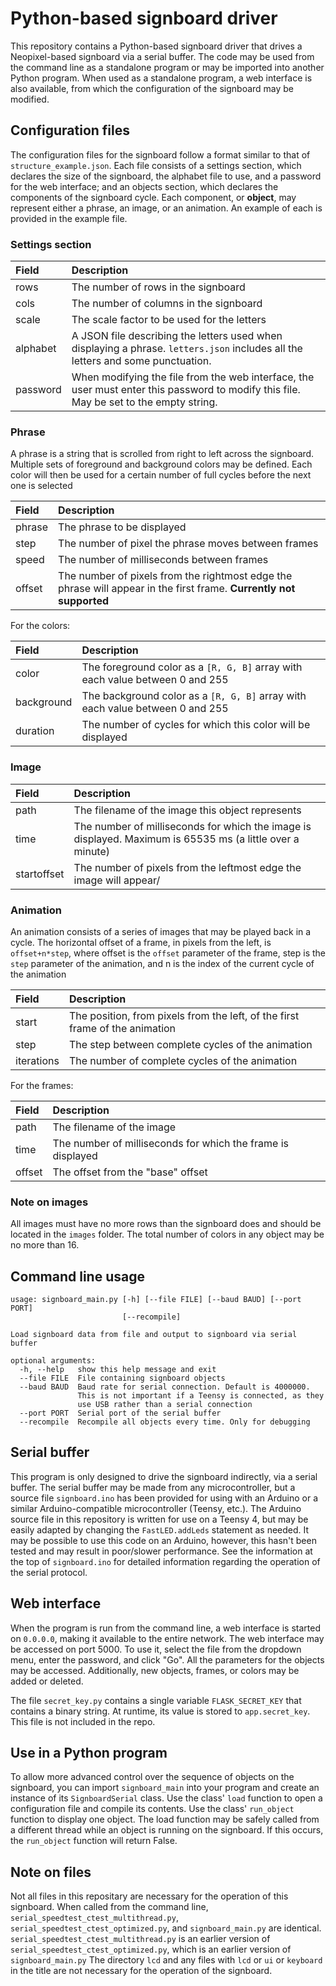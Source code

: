 Python-based signboard driver
=============================

This repository contains a Python-based signboard driver that drives a 
Neopixel-based signboard via a serial buffer. The code may be used from 
the command line as a standalone program or may be imported into another
Python program. When used as a standalone program, a web interface is
also available, from which the configuration of the signboard may be
modified. 

## Configuration files
The configuration files for the signboard follow a format similar to
that of `structure_example.json`. Each file consists of a settings
section, which declares the size of the signboard, the alphabet file to
use, and a password for the web interface; and an objects section, which
declares the components of the signboard cycle. Each component, or 
**object**, may represent either a phrase, an image, or an animation.
An example of each is provided in the example file.

### Settings section
| Field | Description |
|:------|:------------|
|rows   |The number of rows in the signboard|
|cols   |The number of columns in the signboard|
|scale  |The scale factor to be used for the letters|
|alphabet|A JSON file describing the letters used when displaying a phrase. `letters.json` includes all the letters and some punctuation.|
|password|When modifying the file from the web interface, the user must enter this password to modify this file. May be set to the empty string.|


### Phrase
A phrase is a string that is scrolled from right to left across the
signboard. Multiple sets of foreground and background colors may be
defined. Each color will then be used for a certain number of full
cycles before the next one is selected

| Field | Description |
|:------|:------------|
|phrase |The phrase to be displayed|
|step   |The number of pixel the phrase moves between frames|
|speed  |The number of milliseconds between frames|
|offset |The number of pixels from the rightmost edge the phrase will appear in the first frame. **Currently not supported**|
For the colors:

| Field | Description |
|:------|:------------|
|color  |The foreground color as a `[R, G, B]` array with each value between 0 and 255
|background|The background color as a `[R, G, B]` array with each value between 0 and 255
|duration|The number of cycles for which this color will be displayed|
### Image

| Field | Description |
|:------|:------------|
|path   |The filename of the image this object represents|
|time   |The number of milliseconds for which the image is displayed. Maximum is 65535 ms (a little over a minute)|
|startoffset|The number of pixels from the leftmost edge the image will appear/

### Animation
An animation consists of a series of images that may be played back in
a cycle. The horizontal offset of a frame, in pixels from the left, is
`offset+n*step`, where offset is the `offset` parameter of the frame,
step is the `step` parameter of the animation, and n is the index of the
current cycle of the animation

| Field | Description |
|:------|:------------|
|start  |The position, from pixels from the left, of the first frame of the animation|
|step   |The step between complete cycles of the animation|
|iterations|The number of complete cycles of the animation|
For the frames:

| Field | Description |
|:------|:------------|
|path   |The filename of the image|
|time   |The number of milliseconds for which the frame is displayed
|offset |The offset from the "base" offset|

### Note on images
All images must have no more rows than the signboard does and should be
located in the `images` folder. The total number of colors in any 
object may be no more than 16.

## Command line usage
```
usage: signboard_main.py [-h] [--file FILE] [--baud BAUD] [--port PORT]
                         [--recompile]

Load signboard data from file and output to signboard via serial buffer

optional arguments:
  -h, --help   show this help message and exit
  --file FILE  File containing signboard objects
  --baud BAUD  Baud rate for serial connection. Default is 4000000.
               This is not important if a Teensy is connected, as they
               use USB rather than a serial connection
  --port PORT  Serial port of the serial buffer
  --recompile  Recompile all objects every time. Only for debugging
```

## Serial buffer
This program is only designed to drive the signboard indirectly, via a
serial buffer. The serial buffer may be made from any microcontroller, 
but a source file `signboard.ino` has been provided for using with an
Arduino or a similar Arduino-compatible microcontroller (Teensy, etc.).
The Arduino source file in this repository is written for use on a
Teensy 4, but may be easily adapted by changing the `FastLED.addLeds`
statement as needed. It may be possible to use this code on an Arduino,
however, this hasn't been tested and may result in poor/slower
performance. See the information at the top of `signboard.ino` for
detailed information regarding the operation of the serial protocol.

## Web interface
When the program is run from the command line, a web interface is
started on `0.0.0.0`, making it available to the entire network. The
web interface may be accessed on port 5000. To use it, select the file
from the dropdown menu, enter the password, and click "Go". All the 
parameters for the objects may be accessed. Additionally, new objects,
frames, or colors may be added or deleted.

The file `secret_key.py` contains a single variable `FLASK_SECRET_KEY`
that contains a binary string. At runtime, its value is stored to 
`app.secret_key`. This file is not included in the repo.

## Use in a Python program
To allow more advanced control over the sequence of objects on the
signboard, you can import `signboard_main` into your program and 
create an instance of its `SignboardSerial` class. Use the class'
`load` function to open a configuration file and compile its contents.
Use the class' `run_object` function to display one object. The load
function may be safely called from a different thread while an object
is running on the signboard. If this occurs, the `run_object` function
will return False.

## Note on files
Not all files in this repositary are necessary for the operation of
this signboard. When called from the command line, 
`serial_speedtest_ctest_multithread.py`, 
`serial_speedtest_ctest_optimized.py`, and `signboard_main.py` are
identical. `serial_speedtest_ctest_multithread.py` is an earlier version
of `serial_speedtest_ctest_optimized.py`, which is an earlier version
of `signboard_main.py` The directory `lcd` and any files with `lcd` or
`ui` or `keyboard` in the title are not necessary for the operation of
the signboard.